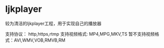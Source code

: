 # Ijkplayer
较为清洁的Ijkplayer工程，用于实现自己的播放器

支持协议： http,https,rtmp
支持视频格式: MP4,MPG,MKV,TS
暂不支持视频格式：AVI,WMV,VOB,RMVB,RM